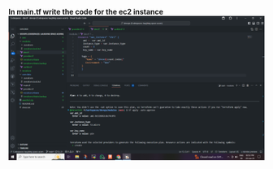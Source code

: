 **In main.tf write the code for the ec2 instance**
![Example Image](https://github.com/shree3524/devops/blob/main/Terraform/variable/variable%20without%20default%20value/Screenshot%20(244).png)


